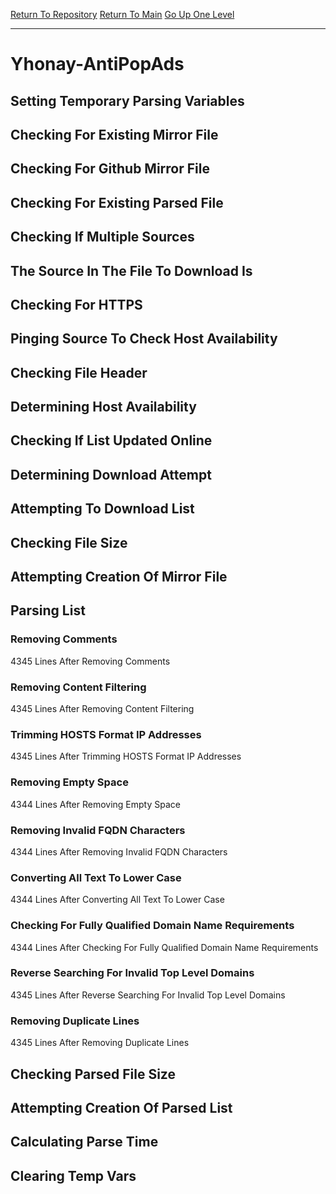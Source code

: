 [Return To Repository](https://github.com/deathbybandaid/piholeparser/)
[Return To Main](https://github.com/deathbybandaid/piholeparser/blob/master/RecentRunLogs/Mainlog.md)
[Go Up One Level](https://github.com/deathbybandaid/piholeparser/blob/master/RecentRunLogs/TopLevelScripts/30-Processing-Blacklists.md)
____________________________________
# Yhonay-AntiPopAds
## Setting Temporary Parsing Variables
## Checking For Existing Mirror File
## Checking For Github Mirror File
## Checking For Existing Parsed File
## Checking If Multiple Sources
## The Source In The File To Download Is
## Checking For HTTPS
## Pinging Source To Check Host Availability
## Checking File Header
## Determining Host Availability
## Checking If List Updated Online
## Determining Download Attempt
## Attempting To Download List
## Checking File Size
## Attempting Creation Of Mirror File
## Parsing List
### Removing Comments
4345 Lines After Removing Comments
### Removing Content Filtering
4345 Lines After Removing Content Filtering
### Trimming HOSTS Format IP Addresses
4345 Lines After Trimming HOSTS Format IP Addresses
### Removing Empty Space
4344 Lines After Removing Empty Space
### Removing Invalid FQDN Characters
4344 Lines After Removing Invalid FQDN Characters
### Converting All Text To Lower Case
4344 Lines After Converting All Text To Lower Case
### Checking For Fully Qualified Domain Name Requirements
4344 Lines After Checking For Fully Qualified Domain Name Requirements
### Reverse Searching For Invalid Top Level Domains
4345 Lines After Reverse Searching For Invalid Top Level Domains
### Removing Duplicate Lines
4345 Lines After Removing Duplicate Lines
## Checking Parsed File Size
## Attempting Creation Of Parsed List
## Calculating Parse Time
## Clearing Temp Vars
